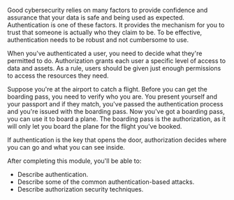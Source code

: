 Good cybersecurity relies on many factors to provide confidence and assurance that your data is safe and being used as expected. Authentication is one of these factors. It provides the mechanism for you to trust that someone is actually who they claim to be. To be effective, authentication needs to be robust and not cumbersome to use.

When you've authenticated a user, you need to decide what they're permitted to do. Authorization grants each user a specific level of access to data and assets. As a rule, users should be given just enough permissions to access the resources they need.

Suppose you're at the airport to catch a flight. Before you can get the boarding pass, you need to verify who you are. You present yourself and your passport and if they match, you've passed the authentication process and you're issued with the boarding pass. Now you've got a boarding pass, you can use it to board a plane. The boarding pass is the authorization, as it will only let you board the plane for the flight you've booked.

If authentication is the key that opens the door, authorization decides where you can go and what you can see inside.

After completing this module, you'll be able to:

- Describe authentication.
- Describe some of the common authentication-based attacks.
- Describe authorization security techniques.
